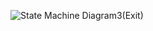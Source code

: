 ![State Machine Diagram3(Exit)](https://user-images.githubusercontent.com/49131712/67727293-f0954c80-f9f9-11e9-84c5-4371fcb70927.jpg)
